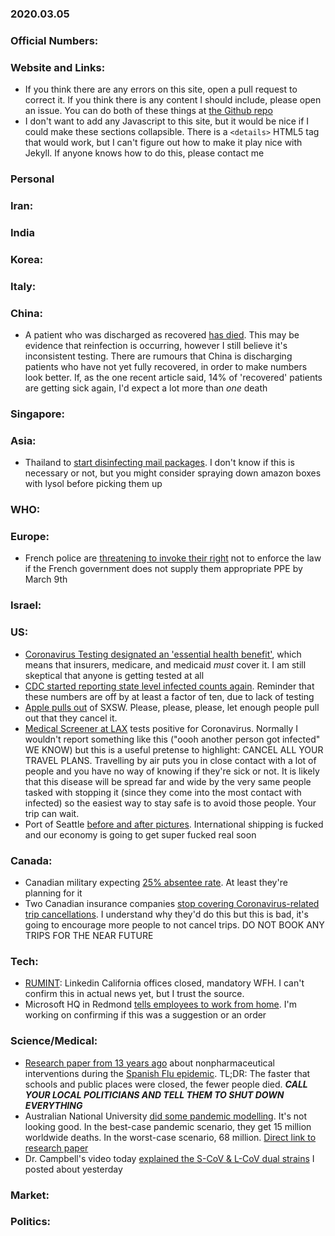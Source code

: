 ### 2020.03.05

### Official Numbers:

### Website and Links:

* If you think there are any errors on this site, open a pull request to
  correct it. If you think there is any content I should include, please
  open an issue. You can do both of these things at [the Github
repo](https://github.com/cvdailyupdates/cvdailyupdates.github.io)
* I don't want to add any Javascript to this site, but it would be nice
  if I could make these sections collapsible. There is a `<details>`
  HTML5 tag that would work, but I can't figure out how to make it play
  nice with Jekyll. If anyone knows how to do this, please contact me

### Personal

### Iran:

### India

### Korea:

### Italy:

### China:

* A patient who was discharged as recovered [has
  died](https://www.scmp.com/news/china/society/article/3065091/coronavirus-recovered-patient-dies-china-reports-139-new-cases).
  This may be evidence that reinfection is occurring, however I still
  believe it's inconsistent testing. There are rumours that China is
  discharging patients who have not yet fully recovered, in order to make
  numbers look better. If, as the one recent article said, 14% of
  'recovered' patients are getting sick again, I'd expect a lot more than
  _one_ death

### Singapore:

### Asia:

* Thailand to [start disinfecting mail
  packages](https://www.bangkokpost.com/thailand/general/1872344/thailand-begins-disinfecting-packages).
  I don't know if this is necessary or not, but you might consider
  spraying down amazon boxes with lysol before picking them up

### WHO:

### Europe:

* French police are [threatening to invoke their right](https://twitter.com/Deven_Intel/status/1235571307112214528)
  not to enforce the law if the French government does not supply them appropriate PPE by March 9th

### Israel:

### US:

* [Coronavirus Testing designated an 'essential health
  benefit'](https://twitter.com/francoordonez/status/1235276782477205504?s=21),
  which means that insurers, medicare, and medicaid _must_ cover it. I
  am still skeptical that anyone is getting tested at all
* [CDC started reporting state level infected counts
  again](https://www.cdc.gov/coronavirus/2019-ncov/cases-in-us.html).
  Reminder that these numbers are off by at least a factor of ten, due to
  lack of testing
* [Apple pulls
  out](https://appleosophy.com/2020/03/04/apple-gets-out-of-sxsw-due-to-coronavirus/)
  of SXSW. Please, please, please, let enough people pull out that they
  cancel it.
* [Medical Screener at
  LAX](https://www.nbcnews.com/health/health-news/medical-screener-lax-airport-tests-positive-coronavirus-n1149986)
  tests positive for Coronavirus. Normally I wouldn't report something
  like this ("oooh another person got infected" WE KNOW) but this is a
  useful pretense to highlight: CANCEL ALL YOUR TRAVEL PLANS. Travelling
  by air puts you in close contact with a lot of people and you have no
  way of knowing if they're sick or not. It is likely that this disease
  will be spread far and wide by the very same people tasked with stopping
  it (since they come into the most contact with infected) so the easiest
  way to stay safe is to avoid those people. Your trip can wait.
* Port of Seattle [before and after
  pictures](https://imgur.com/a/yCC9ASZ/). International shipping is
  fucked and our economy is going to get super fucked real soon

### Canada:

* Canadian military expecting [25% absentee
  rate](https://globalnews.ca/news/6631960/coronavirus-canadian-military-pandemic-planning/).
  At least they're planning for it
* Two Canadian insurance companies [stop covering Coronavirus-related trip cancellations](https://www.cbc.ca/news/business/coronavirus-manulife-tugo-travel-insurance-1.5486117).
  I understand why they'd do this but this is bad, it's going to encourage
  more people to not cancel trips. DO NOT BOOK ANY TRIPS FOR THE NEAR
  FUTURE

### Tech:

* [RUMINT](https://www.urbandictionary.com/define.php?term=rumint):
  Linkedin California offices closed, mandatory WFH. I can't confirm
  this in actual news yet, but I trust the source.
* Microsoft HQ in Redmond [tells employees to work from
  home](https://www.reddit.com/r/China_Flu/comments/fdo74s/microsoft_hq_asking_all_employees_to_work_from/).
  I'm working on confirming if this was a suggestion or an order

### Science/Medical:

* [Research paper from 13 years
  ago](https://jamanetwork.com/journals/jama/fullarticle/208354) about
  nonpharmaceutical interventions during the [Spanish Flu
  epidemic](https://en.wikipedia.org/wiki/Spanish_flu_epidemic). TL;DR:
  The faster that schools and public places were closed, the fewer people
  died. _**CALL YOUR LOCAL POLITICIANS AND TELL THEM TO SHUT DOWN EVERYTHING**_
* Australian National University [did some pandemic
  modelling](https://anu.prezly.com/coronavirus-is-highly-uncertain-and-the-costs-could-be-high).
  It's not looking good. In the best-case pandemic scenario, they get
  15 million worldwide deaths. In the worst-case scenario, 68 million.
  [Direct link to research paper](https://cdn.uc.assets.prezly.com/f608a96a-ca11-4a06-99ec-adb478629363/-/inline/no/)
* Dr. Campbell's video today [explained the S-CoV & L-CoV dual
  strains](https://www.youtube.com/watch?v=FYPZHA-UjUY) I posted about
  yesterday

### Market:

### Politics:

